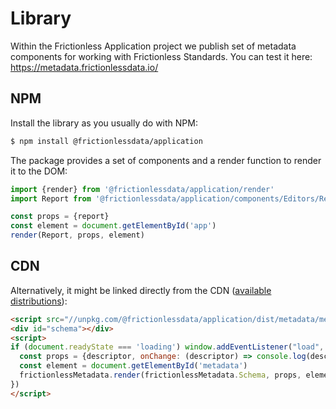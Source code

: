 # Library

Within the Frictionless Application project we publish set of metadata components for working with Frictionless Standards. You can test it here: https://metadata.frictionlessdata.io/

## NPM

Install the library as you usually do with NPM:

```bash
$ npm install @frictionlessdata/application
```

The package provides a set of components and a render function to render it to the DOM:

```javascript
import {render} from '@frictionlessdata/application/render'
import Report from '@frictionlessdata/application/components/Editors/Report'

const props = {report}
const element = document.getElementById('app')
render(Report, props, element)
```

## CDN

Alternatively, it might be linked directly from the CDN ([available distributions](https://unpkg.com/browse/@frictionlessdata/application/)):

```html
<script src="//unpkg.com/@frictionlessdata/application/dist/metadata/metadata.js"></script>
<div id="schema"></div>
<script>
if (document.readyState === 'loading') window.addEventListener("load", () => {
  const props = {descriptor, onChange: (descriptor) => console.log(descriptor)}
  const element = document.getElementById('metadata')
  frictionlessMetadata.render(frictionlessMetadata.Schema, props, element)
})
</script>
```
